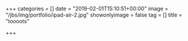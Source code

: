 +++
categories = []
date = "2019-02-01T15:10:51+00:00"
image = "/jbs/img/portfolio/ipad-air-2.jpg"
showonlyimage = false
tag = []
title = "toooots"

+++
